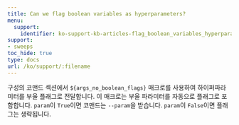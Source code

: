 ```yaml
---
title: Can we flag boolean variables as hyperparameters?
menu:
  support:
    identifier: ko-support-kb-articles-flag_boolean_variables_hyperparameters
support:
- sweeps
toc_hide: true
type: docs
url: /ko/support/:filename
---
```


구성의 코맨드 섹션에서 `${args_no_boolean_flags}` 매크로를 사용하여 하이퍼파라미터를 부울 플래그로 전달합니다. 이 매크로는 부울 파라미터를 자동으로 플래그로 포함합니다. `param`이 `True`이면 코맨드는 `--param`을 받습니다. `param`이 `False`이면 플래그는 생략됩니다.
